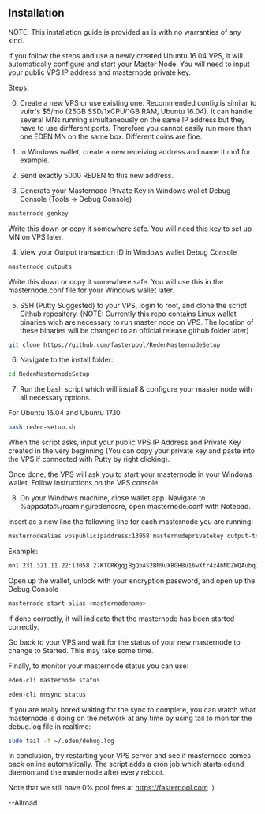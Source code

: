 ## Installation

NOTE: This installation guide is provided as is with no warranties of any kind.

If you follow the steps and use a newly created Ubuntu 16.04 VPS, it will automatically configure and start your Master Node. You will need to input your public VPS IP address and masternode private key.

Steps:

0) Create a new VPS or use existing one. Recommended config is similar to vultr's $5/mo (25GB SSD/1xCPU/1GB RAM, Ubuntu 16.04). It can handle several MNs running simultaneously on the same IP address but they have to use dirfferent ports. Therefore you cannot easily run more than one EDEN MN on the same box. Different coins are fine.

1) In Windows wallet, create a new receiving address and name it mn1 for example.

2) Send exactly 5000 REDEN to this new address.

3) Generate your Masternode Private Key in Windows wallet Debug Console (Tools -> Debug Console)
```bash
masternode genkey
```
Write this down or copy it somewhere safe. You will need this key to set up MN on VPS later.

4) View your Output transaction ID in Windows wallet Debug Console

```bash
masternode outputs
```
Write this down or copy it somewhere safe. You will use this in the masternode.conf file for your Windows wallet later.

5) SSH (Putty Suggested) to your VPS, login to root, and clone the script Github repository. 
(NOTE: Currently this repo contains Linux wallet binaries wich are necessary to run master node on VPS. The location of these binaries will be changed to an official release github folder later)

```bash
git clone https://github.com/fasterpool/RedenMasternodeSetup
```
6) Navigate to the install folder:

```bash
cd RedenMasternodeSetup
```

7) Run the bash script which will install & configure your master node with all necessary options.

For Ubuntu 16.04 and Ubuntu 17.10

```bash
bash reden-setup.sh
```

When the script asks, input your public VPS IP Address and Private Key created in the very beginning (You can copy your private key and paste into the VPS if connected with Putty by right clicking).

Once done, the VPS will ask you to start your masternode in your Windows wallet. Follow instructions on the VPS console.

8) On your Windows machine, close wallet app. Navigate to %appdata%/roaming/redencore, open masternode.conf with Notepad.

Insert as a new line the following line for each masternode you are running:

```bash
masternodealias vpspublicipaddress:13058 masternodeprivatekey output-tx-ID output-tx-index
```
Example:
```bash
mn1 231.321.11.22:13058 27KTCRKgqjBgQbAS2BN9uX8GHBu16wXfr4z4hNDZWQAubqD8fr6 5d46f69f1770cb051baf594d011f8fa5e12b502ff18509492de28adfe2bbd229 0
```


Open up the wallet, unlock with your encryption password, and open up the Debug Console

```bash
masternode start-alias <masternodename>
```
If done correctly, it will indicate that the masternode has been started correctly. 

Go back to your VPS and wait for the status of your new masternode to change to Started. This may take some time.

Finally, to monitor your masternode status you can use:

```bash
eden-cli masternode status

eden-cli mnsync status
```

If you are really bored waiting for the sync to complete, you can watch what masternode is doing on the network at any time by using tail to monitor the debug.log file in realtime:

```bash
sudo tail -f ~/.eden/debug.log
```

In conclusion, try restarting your VPS server and see if masternode comes back online automatically. The script adds a cron job which starts edend daemon and the masternode after every reboot.

Note that we still have 0% pool fees at https://fasterpool.com :)

--Allroad
